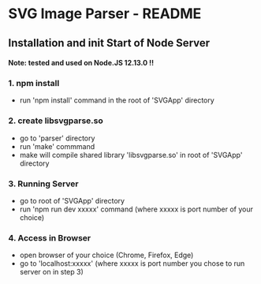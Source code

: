 # SVG Image Parser - README
## Installation and init Start of Node Server

#### Note: tested and used on Node.JS 12.13.0 !!

### 1. npm install
- run 'npm install' command in the root of 'SVGApp' directory

### 2. create libsvgparse.so
- go to 'parser' directory
- run 'make' commmand
- make will compile shared library 'libsvgparse.so' in root of 'SVGApp' directory

### 3. Running Server
- go to root of 'SVGApp' directory
- run 'npm run dev xxxxx' command (where xxxxx is port number of your choice)

### 4. Access in Browser
- open browser of your choice (Chrome, Firefox, Edge)
- go to 'localhost:xxxxx' (where xxxxx is port number you chose to run server on in step 3)
